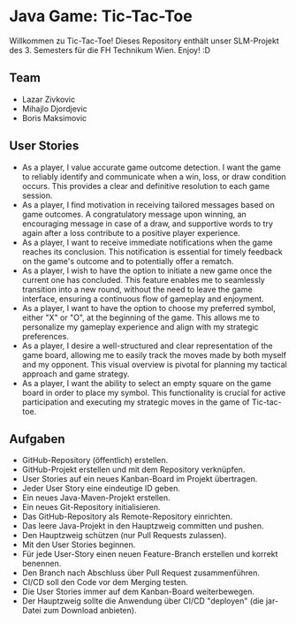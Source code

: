 # Java Game: Tic-Tac-Toe

Willkommen zu Tic-Tac-Toe! Dieses Repository enthält unser SLM-Projekt des 3. Semesters für die FH Technikum Wien. Enjoy! :D

## Team

- Lazar Zivkovic
- Mihajlo Djordjevic
- Boris Maksimovic

## User Stories
- As a player, I value accurate game outcome detection. I want the game to reliably identify and communicate when a win, loss, or draw condition occurs. This provides a clear and definitive resolution to each game session.
- As a player, I find motivation in receiving tailored messages based on game outcomes. A congratulatory message upon winning, an encouraging message in case of a draw, and supportive words to try again after a loss contribute to a positive player experience.
- As a player, I want to receive immediate notifications when the game reaches its conclusion. This notification is essential for timely feedback on the game's outcome and to potentially offer a rematch.
- As a player, I wish to have the option to initiate a new game once the current one has concluded. This feature enables me to seamlessly transition into a new round, without the need to leave the game interface, ensuring a continuous flow of gameplay and enjoyment.
- As a player, I want to have the option to choose my preferred symbol, either "X" or "O", at the beginning of the game. This allows me to personalize my gameplay experience and align with my strategic preferences.
- As a player, I desire a well-structured and clear representation of the game board, allowing me to easily track the moves made by both myself and my opponent. This visual overview is pivotal for planning my tactical approach and game strategy.
- As a player, I want the ability to select an empty square on the game board in order to place my symbol. This functionality is crucial for active participation and executing my strategic moves in the game of Tic-tac-toe.

## Aufgaben
- GitHub-Repository (öffentlich) erstellen.
- GitHub-Projekt erstellen und mit dem Repository verknüpfen.
- User Stories auf ein neues Kanban-Board im Projekt übertragen.
- Jeder User Story eine eindeutige ID geben.
- Ein neues Java-Maven-Projekt erstellen.
- Ein neues Git-Repository initialisieren.
- Das GitHub-Repository als Remote-Repository einrichten.
- Das leere Java-Projekt in den Hauptzweig committen und pushen.
- Den Hauptzweig schützen (nur Pull Requests zulassen).
- Mit den User Stories beginnen.
- Für jede User-Story einen neuen Feature-Branch erstellen und korrekt benennen.
- Den Branch nach Abschluss über Pull Request zusammenführen.
- CI/CD soll den Code vor dem Merging testen.
- Die User Stories immer auf dem Kanban-Board weiterbewegen.
- Der Hauptzweig sollte die Anwendung über CI/CD "deployen" (die jar-Datei zum Download anbieten).

